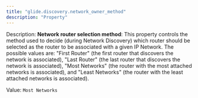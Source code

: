 ```yaml
---
title: "glide.discovery.network_owner_method"
description: "Property"
---
```


Description: <b>Network router selection method</b>: This property controls the method used to decide (during Network Discovery) which router should be selected as the router to be associated with a given IP Network.  The possible values are: "First Router" (the first router that discovers the network is associated), "Last Router" (the last router that discovers the network is associated), "Most Networks" (the router with the most attached networks is associated), and "Least Networks" (the router with the least attached networks is associated).

Value: `Most Networks`